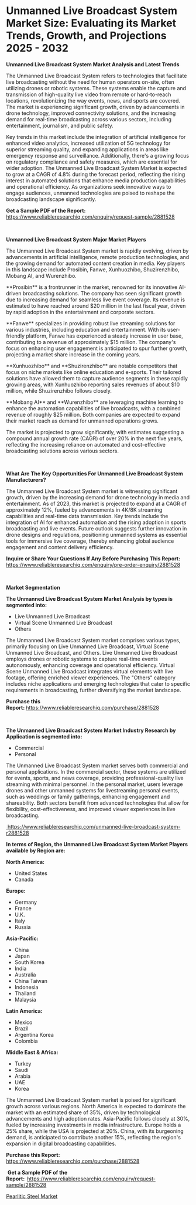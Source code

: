 <p><h1>Unmanned Live Broadcast System Market Size: Evaluating its Market Trends, Growth, and Projections 2025 - 2032</h1></p><p><strong>Unmanned Live Broadcast System Market Analysis and Latest Trends</strong></p>
<p><p>The Unmanned Live Broadcast System refers to technologies that facilitate live broadcasting without the need for human operators on-site, often utilizing drones or robotic systems. These systems enable the capture and transmission of high-quality live video from remote or hard-to-reach locations, revolutionizing the way events, news, and sports are covered. The market is experiencing significant growth, driven by advancements in drone technology, improved connectivity solutions, and the increasing demand for real-time broadcasting across various sectors, including entertainment, journalism, and public safety.</p><p>Key trends in this market include the integration of artificial intelligence for enhanced video analytics, increased utilization of 5G technology for superior streaming quality, and expanding applications in areas like emergency response and surveillance. Additionally, there's a growing focus on regulatory compliance and safety measures, which are essential for wider adoption. The Unmanned Live Broadcast System Market is expected to grow at a CAGR of 4.8% during the forecast period, reflecting the rising interest in automated solutions that enhance media production capabilities and operational efficiency. As organizations seek innovative ways to engage audiences, unmanned technologies are poised to reshape the broadcasting landscape significantly.</p></p>
<p><strong>Get a Sample PDF of the Report:&nbsp;</strong> <a href="https://www.reliableresearchiq.com/enquiry/request-sample/2881528?utm_campaign=2456&utm_medium=2&utm_source=Github&utm_content=ia&utm_term=12032025&utm_id=unmanned-live-broadcast-system">https://www.reliableresearchiq.com/enquiry/request-sample/2881528</a></p>
<p>&nbsp;</p>
<p><strong>Unmanned Live Broadcast System Major Market Players</strong></p>
<p><p>The Unmanned Live Broadcast System market is rapidly evolving, driven by advancements in artificial intelligence, remote production technologies, and the growing demand for automated content creation in media. Key players in this landscape include Prosibin, Fanwe, Xunhuozhibo, Shuzirenzhibo, Mobang AI, and Wurenzhibo.</p><p>**Prosibin** is a frontrunner in the market, renowned for its innovative AI-driven broadcasting solutions. The company has seen significant growth due to increasing demand for seamless live event coverage. Its revenue is estimated to have reached around $20 million in the last fiscal year, driven by rapid adoption in the entertainment and corporate sectors.</p><p>**Fanwe** specializes in providing robust live streaming solutions for various industries, including education and entertainment. With its user-friendly platform, Fanwe has experienced a steady increase in user base, contributing to a revenue of approximately $15 million. The company's focus on enhancing user engagement is anticipated to spur further growth, projecting a market share increase in the coming years.</p><p>**Xunhuozhibo** and **Shuzirenzhibo** are notable competitors that focus on niche markets like online education and e-sports. Their tailored solutions have allowed them to capture audience segments in these rapidly growing areas, with Xunhuozhibo reporting sales revenues of about $10 million, while Shuzirenzhibo follows closely.</p><p>**Mobang AI** and **Wurenzhibo** are leveraging machine learning to enhance the automation capabilities of live broadcasts, with a combined revenue of roughly $25 million. Both companies are expected to expand their market reach as demand for unmanned operations grows.</p><p>The market is projected to grow significantly, with estimates suggesting a compound annual growth rate (CAGR) of over 20% in the next five years, reflecting the increasing reliance on automated and cost-effective broadcasting solutions across various sectors.</p></p>
<p>&nbsp;</p>
<p><strong>What Are The Key Opportunities For Unmanned Live Broadcast System Manufacturers?</strong></p>
<p><p>The Unmanned Live Broadcast System market is witnessing significant growth, driven by the increasing demand for drone technology in media and entertainment. As of 2023, this market is projected to expand at a CAGR of approximately 12%, fueled by advancements in 4K/8K streaming capabilities and real-time data transmission. Key trends include the integration of AI for enhanced automation and the rising adoption in sports broadcasting and live events. Future outlook suggests further innovation in drone designs and regulations, positioning unmanned systems as essential tools for immersive live coverage, thereby enhancing global audience engagement and content delivery efficiency.</p></p>
<p><strong>Inquire or Share Your Questions If Any Before Purchasing This Report:</strong> <a href="https://www.reliableresearchiq.com/enquiry/pre-order-enquiry/2881528?utm_campaign=2456&utm_medium=2&utm_source=Github&utm_content=ia&utm_term=12032025&utm_id=unmanned-live-broadcast-system">https://www.reliableresearchiq.com/enquiry/pre-order-enquiry/2881528</a></p>
<p>&nbsp;</p>
<p><strong>Market Segmentation</strong></p>
<p><strong>The Unmanned Live Broadcast System Market Analysis by types is segmented into:</strong></p>
<p><ul><li>Live Unmanned Live Broadcast</li><li>Virtual Scene Unmanned Live Broadcast</li><li>Others</li></ul></p>
<p><p>The Unmanned Live Broadcast System market comprises various types, primarily focusing on Live Unmanned Live Broadcast, Virtual Scene Unmanned Live Broadcast, and Others. Live Unmanned Live Broadcast employs drones or robotic systems to capture real-time events autonomously, enhancing coverage and operational efficiency. Virtual Scene Unmanned Live Broadcast integrates virtual elements with live footage, offering enriched viewer experiences. The "Others" category includes niche applications and emerging technologies that cater to specific requirements in broadcasting, further diversifying the market landscape.</p></p>
<p><strong>Purchase this Report:&nbsp;</strong><a href="https://www.reliableresearchiq.com/purchase/2881528?utm_campaign=2456&utm_medium=2&utm_source=Github&utm_content=ia&utm_term=12032025&utm_id=unmanned-live-broadcast-system">https://www.reliableresearchiq.com/purchase/2881528</a></p>
<p>&nbsp;</p>
<p><strong>The Unmanned Live Broadcast System Market Industry Research by Application is segmented into:</strong></p>
<p><ul><li>Commercial</li><li>Personal</li></ul></p>
<p><p>The Unmanned Live Broadcast System market serves both commercial and personal applications. In the commercial sector, these systems are utilized for events, sports, and news coverage, providing professional-quality live streaming with minimal personnel. In the personal market, users leverage drones and other unmanned systems for livestreaming personal events, such as weddings or family gatherings, enhancing engagement and shareability. Both sectors benefit from advanced technologies that allow for flexibility, cost-effectiveness, and improved viewer experiences in live broadcasting.</p></p>
<p><a href="https://www.reliableresearchiq.com/unmanned-live-broadcast-system-r2881528?utm_campaign=2456&utm_medium=2&utm_source=Github&utm_content=ia&utm_term=12032025&utm_id=unmanned-live-broadcast-system">&nbsp;https://www.reliableresearchiq.com/unmanned-live-broadcast-system-r2881528</a></p>
<p><strong>In terms of Region, the Unmanned Live Broadcast System Market Players available by Region are:</strong></p>
<p>
    <p> <strong> North America: </strong>
        <ul>
            <li>United States</li>
            <li>Canada</li>
        </ul>
        </p> 
    <p> <strong> Europe: </strong>
        <ul>
            <li>Germany</li>
            <li>France</li>
            <li>U.K.</li>
            <li>Italy</li>
            <li>Russia</li>
        </ul>
        </p> 
    <p> <strong> Asia-Pacific: </strong>
        <ul>
            <li>China</li>
            <li>Japan</li>
            <li>South Korea</li>
            <li>India</li>
            <li>Australia</li>
            <li>China Taiwan</li>
            <li>Indonesia</li>
            <li>Thailand</li>
            <li>Malaysia</li>
        </ul>
        </p> 
    <p> <strong> Latin America: </strong>
        <ul>
            <li>Mexico</li>
            <li>Brazil</li>
            <li>Argentina Korea</li>
            <li>Colombia</li>
        </ul>
        </p> 
    <p> <strong> Middle East & Africa: </strong>
        <ul>
            <li>Turkey</li>
            <li>Saudi</li>
            <li>Arabia</li>
            <li>UAE</li>
            <li>Korea</li>
        </ul>
    </p>
    </p>
<p><p>The Unmanned Live Broadcast System market is poised for significant growth across various regions. North America is expected to dominate the market with an estimated share of 35%, driven by technological advancements and high adoption rates. Asia-Pacific follows closely at 30%, fueled by increasing investments in media infrastructure. Europe holds a 25% share, while the USA is projected at 20%. China, with its burgeoning demand, is anticipated to contribute another 15%, reflecting the region's expansion in digital broadcasting capabilities.</p></p>
<p><strong>Purchase this Report: </strong><a href="https://www.reliableresearchiq.com/purchase/2881528?utm_campaign=2456&utm_medium=2&utm_source=Github&utm_content=ia&utm_term=12032025&utm_id=unmanned-live-broadcast-system">https://www.reliableresearchiq.com/purchase/2881528</a></p>
<p>&nbsp;<strong>Get a Sample PDF of the Report:&nbsp;&nbsp;</strong><a href="https://www.reliableresearchiq.com/enquiry/request-sample/2881528?utm_campaign=2456&utm_medium=2&utm_source=Github&utm_content=ia&utm_term=12032025&utm_id=unmanned-live-broadcast-system">https://www.reliableresearchiq.com/enquiry/request-sample/2881528</a></p>
<p><strong></strong></p>
<p><p><a href="https://github.com/oslieselotte2192/Market-Research-Report-List-1/blob/main/pearlitic-steel-market.md?utm_campaign=2456&utm_medium=2&utm_source=Github&utm_content=ia&utm_term=12032025&utm_id=unmanned-live-broadcast-system">Pearlitic Steel Market</a></p></p>